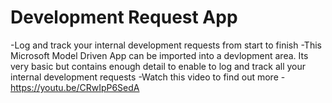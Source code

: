 # Development Request App
-Log and track your internal development requests from start to finish
-This Microsoft Model Driven App can be imported into a devlopment area. Its very basic but contains enough detail to enable to log and track all your internal development requests
-Watch this video to find out more - https://youtu.be/CRwIpP6SedA
